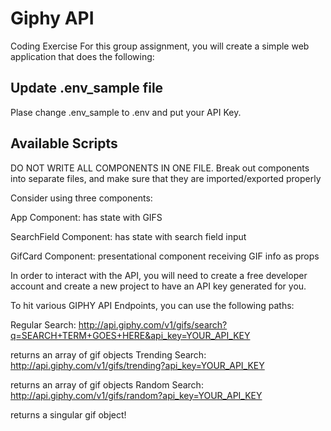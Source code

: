 # Giphy API

Coding Exercise
For this group assignment, you will create a simple web application that does the following:

## Update .env_sample file

Plase change .env_sample to .env and put your API Key.

## Available Scripts

DO NOT WRITE ALL COMPONENTS IN ONE FILE. Break out components into separate files, and make sure that they are imported/exported properly

Consider using three components:

App Component: has state with GIFS

SearchField Component: has state with search field input

GifCard Component: presentational component receiving GIF info as props

In order to interact with the API, you will need to create a free developer account and create a new project to have an API key generated for you.

To hit various GIPHY API Endpoints, you can use the following paths:

Regular Search: http://api.giphy.com/v1/gifs/search?q=SEARCH+TERM+GOES+HERE&api_key=YOUR_API_KEY

returns an array of gif objects
Trending Search: http://api.giphy.com/v1/gifs/trending?api_key=YOUR_API_KEY

returns an array of gif objects
Random Search: http://api.giphy.com/v1/gifs/random?api_key=YOUR_API_KEY

returns a singular gif object!